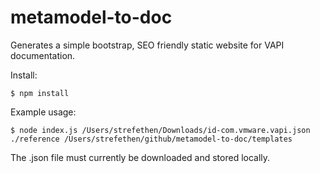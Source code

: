# metamodel-to-doc
Generates a simple bootstrap, SEO friendly static website for VAPI documentation.

Install:

    $ npm install

Example usage:

    $ node index.js /Users/strefethen/Downloads/id-com.vmware.vapi.json ./reference /Users/strefethen/github/metamodel-to-doc/templates

The .json file must currently be downloaded and stored locally.